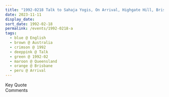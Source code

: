 ```yaml
---
title: "1992-0218 Talk to Sahaja Yogis, On Arrival, Highgate Hill, Brisbane, Queensland, Australia"
date: 2023-11-11
display_date: 
sort_date: 1992-02-18
permalink: /events/1992-0218-a
tags:
  - blue @ English
  - brown @ Australia
  - crimson @ 1992
  - deeppink @ Talk
  - green @ 1992-02
  - maroon @ Queensland
  - orange @ Brisbane
  - peru @ Arrival
---
```


<wave-list>
  <list-title color="green" width="75">Key Quote</list-title>
  <list-item color="BlanchedAlmond"  width="200"></list-item>
  <list-item color="Lavender"></list-item>
  <list-item color="BlanchedAlmond"></list-item>
</wave-list>

<br>

<wave-list>
  <list-title color="green" width="75">Comments</list-title>
  <list-item color="BlanchedAlmond"  width="200"></list-item>
  <list-item color="Lavender"></list-item>
  <list-item color="BlanchedAlmond"></list-item>
</wave-list>